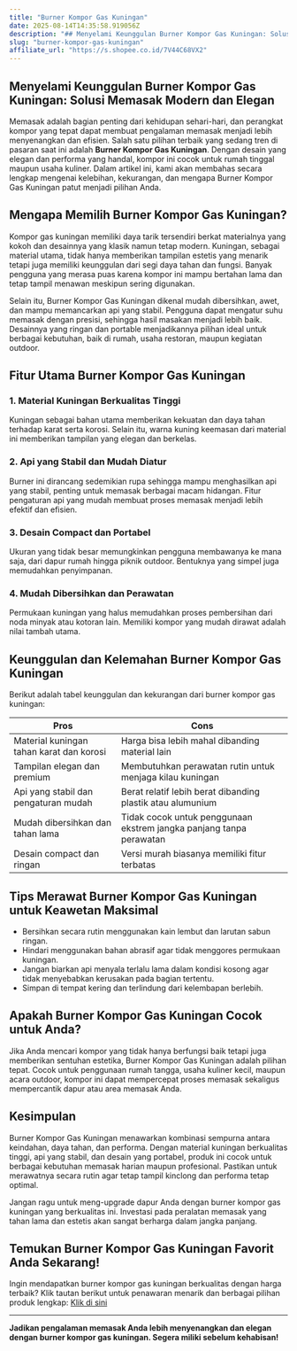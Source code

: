 ```yaml
---
title: "Burner Kompor Gas Kuningan"
date: 2025-08-14T14:35:58.919056Z
description: "## Menyelami Keunggulan Burner Kompor Gas Kuningan: Solusi Memasak Modern dan Elegan..."
slug: "burner-kompor-gas-kuningan"
affiliate_url: "https://s.shopee.co.id/7V44C68VX2"
---
```

## Menyelami Keunggulan Burner Kompor Gas Kuningan: Solusi Memasak Modern dan Elegan

Memasak adalah bagian penting dari kehidupan sehari-hari, dan perangkat kompor yang tepat dapat membuat pengalaman memasak menjadi lebih menyenangkan dan efisien. Salah satu pilihan terbaik yang sedang tren di pasaran saat ini adalah **Burner Kompor Gas Kuningan**. Dengan desain yang elegan dan performa yang handal, kompor ini cocok untuk rumah tinggal maupun usaha kuliner. Dalam artikel ini, kami akan membahas secara lengkap mengenai kelebihan, kekurangan, dan mengapa Burner Kompor Gas Kuningan patut menjadi pilihan Anda.

## Mengapa Memilih Burner Kompor Gas Kuningan?

Kompor gas kuningan memiliki daya tarik tersendiri berkat materialnya yang kokoh dan desainnya yang klasik namun tetap modern. Kuningan, sebagai material utama, tidak hanya memberikan tampilan estetis yang menarik tetapi juga memiliki keunggulan dari segi daya tahan dan fungsi. Banyak pengguna yang merasa puas karena kompor ini mampu bertahan lama dan tetap tampil menawan meskipun sering digunakan.

Selain itu, Burner Kompor Gas Kuningan dikenal mudah dibersihkan, awet, dan mampu memancarkan api yang stabil. Pengguna dapat mengatur suhu memasak dengan presisi, sehingga hasil masakan menjadi lebih baik. Desainnya yang ringan dan portable menjadikannya pilihan ideal untuk berbagai kebutuhan, baik di rumah, usaha restoran, maupun kegiatan outdoor.

## Fitur Utama Burner Kompor Gas Kuningan

### 1. Material Kuningan Berkualitas Tinggi
Kuningan sebagai bahan utama memberikan kekuatan dan daya tahan terhadap karat serta korosi. Selain itu, warna kuning keemasan dari material ini memberikan tampilan yang elegan dan berkelas.

### 2. Api yang Stabil dan Mudah Diatur
Burner ini dirancang sedemikian rupa sehingga mampu menghasilkan api yang stabil, penting untuk memasak berbagai macam hidangan. Fitur pengaturan api yang mudah membuat proses memasak menjadi lebih efektif dan efisien.

### 3. Desain Compact dan Portabel
Ukuran yang tidak besar memungkinkan pengguna membawanya ke mana saja, dari dapur rumah hingga piknik outdoor. Bentuknya yang simpel juga memudahkan penyimpanan.

### 4. Mudah Dibersihkan dan Perawatan
Permukaan kuningan yang halus memudahkan proses pembersihan dari noda minyak atau kotoran lain. Memiliki kompor yang mudah dirawat adalah nilai tambah utama.

## Keunggulan dan Kelemahan Burner Kompor Gas Kuningan

Berikut adalah tabel keunggulan dan kekurangan dari burner kompor gas kuningan:

| **Pros** | **Cons** |
| --- | --- |
| Material kuningan tahan karat dan korosi | Harga bisa lebih mahal dibanding material lain |
| Tampilan elegan dan premium | Membutuhkan perawatan rutin untuk menjaga kilau kuningan |
| Api yang stabil dan pengaturan mudah | Berat relatif lebih berat dibanding plastik atau alumunium |
| Mudah dibersihkan dan tahan lama | Tidak cocok untuk penggunaan ekstrem jangka panjang tanpa perawatan |
| Desain compact dan ringan | Versi murah biasanya memiliki fitur terbatas |

## Tips Merawat Burner Kompor Gas Kuningan untuk Keawetan Maksimal

- Bersihkan secara rutin menggunakan kain lembut dan larutan sabun ringan.
- Hindari menggunakan bahan abrasif agar tidak menggores permukaan kuningan.
- Jangan biarkan api menyala terlalu lama dalam kondisi kosong agar tidak menyebabkan kerusakan pada bagian tertentu.
- Simpan di tempat kering dan terlindung dari kelembapan berlebih.

## Apakah Burner Kompor Gas Kuningan Cocok untuk Anda?

Jika Anda mencari kompor yang tidak hanya berfungsi baik tetapi juga memberikan sentuhan estetika, Burner Kompor Gas Kuningan adalah pilihan tepat. Cocok untuk penggunaan rumah tangga, usaha kuliner kecil, maupun acara outdoor, kompor ini dapat mempercepat proses memasak sekaligus mempercantik dapur atau area memasak Anda.

## Kesimpulan

Burner Kompor Gas Kuningan menawarkan kombinasi sempurna antara keindahan, daya tahan, dan performa. Dengan material kuningan berkualitas tinggi, api yang stabil, dan desain yang portabel, produk ini cocok untuk berbagai kebutuhan memasak harian maupun profesional. Pastikan untuk merawatnya secara rutin agar tetap tampil kinclong dan performa tetap optimal.

Jangan ragu untuk meng-upgrade dapur Anda dengan burner kompor gas kuningan yang berkualitas ini. Investasi pada peralatan memasak yang tahan lama dan estetis akan sangat berharga dalam jangka panjang.

## Temukan Burner Kompor Gas Kuningan Favorit Anda Sekarang!

Ingin mendapatkan burner kompor gas kuningan berkualitas dengan harga terbaik? Klik tautan berikut untuk penawaran menarik dan berbagai pilihan produk lengkap: [Klik di sini](https://s.shopee.co.id/7V44C68VX2)

---

**Jadikan pengalaman memasak Anda lebih menyenangkan dan elegan dengan burner kompor gas kuningan. Segera miliki sebelum kehabisan!**